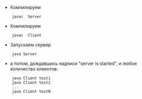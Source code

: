 * Компилируем
```shell
    javac  Server
```
* Компилируем 
```shell
    javac  Client
```
* Запускаем сервер
```shell
    java Server
```

* а потом, дождавшись надписи "server is started", и любое количество клиентов:
```shell
    java Client test1
    java Client test2
    ...
    java Client testN
```
